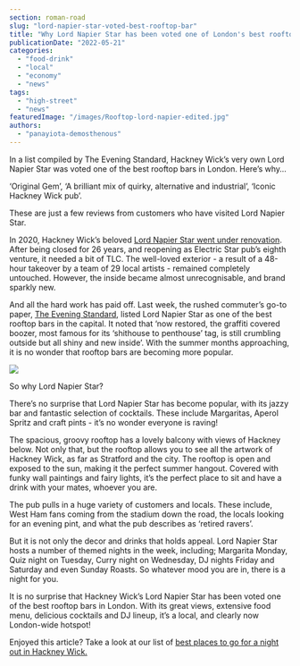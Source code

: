 ```yaml
---
section: roman-road
slug: "lord-napier-star-voted-best-rooftop-bar"
title: "Why Lord Napier Star has been voted one of London's best rooftop bars"
publicationDate: "2022-05-21"
categories: 
  - "food-drink"
  - "local"
  - "economy"
  - "news"
tags: 
  - "high-street"
  - "news"
featuredImage: "/images/Rooftop-lord-napier-edited.jpg"
authors: 
  - "panayiota-demosthenous"
---
```


In a list compiled by The Evening Standard, Hackney Wick’s very own Lord Napier Star was voted one of the best rooftop bars in London. Here’s why…

‘Original Gem’, ‘A brilliant mix of quirky, alternative and industrial’, ‘Iconic Hackney Wick pub’.

These are just a few reviews from customers who have visited Lord Napier Star.

In 2020, Hackney Wick’s beloved [Lord Napier Star went under renovation](https://romanroadlondon.com/lord-napier-star-pub-opens/). After being closed for 26 years, and reopening as Electric Star pub’s eighth venture, it needed a bit of TLC. The well-loved exterior - a result of a 48-hour takeover by a team of 29 local artists - remained completely untouched. However, the inside became almost unrecognisable, and brand sparkly new.

And all the hard work has paid off. Last week, the rushed commuter’s go-to paper, [The Evening Standard](https://www.standard.co.uk/reveller/bars/londons-best-rooftop-bars-b996396.html), listed Lord Napier Star as one of the best rooftop bars in the capital. It noted that ‘now restored, the graffiti covered boozer, most famous for its ‘shithouse to penthouse’ tag, is still crumbling outside but all shiny and new inside’. With the summer months approaching, it is no wonder that rooftop bars are becoming more popular. 

![](/images/Outside-lord-napier-edited-1024x683.jpg)

So why Lord Napier Star? 

There’s no surprise that Lord Napier Star has become popular, with its jazzy bar and fantastic selection of cocktails. These include Margaritas, Aperol Spritz and craft pints - it’s no wonder everyone is raving!

The spacious, groovy rooftop has a lovely balcony with views of Hackney below. Not only that, but the rooftop allows you to see all the artwork of Hackney Wick, as far as Stratford and the city. The rooftop is open and exposed to the sun, making it the perfect summer hangout. Covered with funky wall paintings and fairy lights, it’s the perfect place to sit and have a drink with your mates, whoever you are. 

The pub pulls in a huge variety of customers and locals. These include, West Ham fans coming from the stadium down the road, the locals looking for an evening pint, and what the pub describes as ‘retired ravers’.

But it is not only the decor and drinks that holds appeal. Lord Napier Star hosts a number of themed nights in the week, including; Margarita Monday, Quiz night on Tuesday, Curry night on Wednesday, DJ nights Friday and Saturday and even Sunday Roasts. So whatever mood you are in, there is a night for you.

It is no surprise that Hackney Wick’s Lord Napier Star has been voted one of the best rooftop bars in London. With its great views, extensive food menu, delicious cocktails and DJ lineup, it’s a local, and clearly now London-wide hotspot!

Enjoyed this article? Take a look at our list of [best places to go for a night out in Hackney Wick.](https://romanroadlondon.com/hackney-wick-bars-restaurants-raves/)


